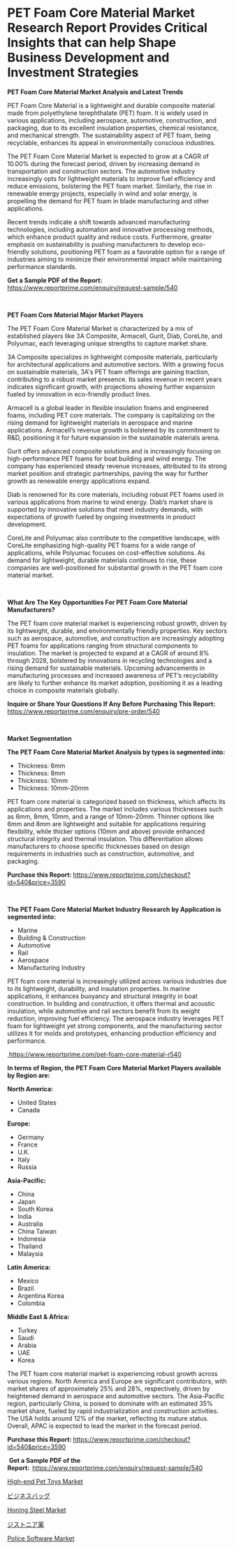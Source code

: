 <p><h1>PET Foam Core Material Market Research Report Provides Critical Insights that can help Shape Business Development and Investment Strategies</h1></p><p><strong>PET Foam Core Material Market Analysis and Latest Trends</strong></p>
<p><p>PET Foam Core Material is a lightweight and durable composite material made from polyethylene terephthalate (PET) foam. It is widely used in various applications, including aerospace, automotive, construction, and packaging, due to its excellent insulation properties, chemical resistance, and mechanical strength. The sustainability aspect of PET foam, being recyclable, enhances its appeal in environmentally conscious industries.</p><p>The PET Foam Core Material Market is expected to grow at a CAGR of 10.00% during the forecast period, driven by increasing demand in transportation and construction sectors. The automotive industry increasingly opts for lightweight materials to improve fuel efficiency and reduce emissions, bolstering the PET foam market. Similarly, the rise in renewable energy projects, especially in wind and solar energy, is propelling the demand for PET foam in blade manufacturing and other applications.</p><p>Recent trends indicate a shift towards advanced manufacturing technologies, including automation and innovative processing methods, which enhance product quality and reduce costs. Furthermore, greater emphasis on sustainability is pushing manufacturers to develop eco-friendly solutions, positioning PET foam as a favorable option for a range of industries aiming to minimize their environmental impact while maintaining performance standards.</p></p>
<p><strong>Get a Sample PDF of the Report:&nbsp;</strong> <a href="https://www.reportprime.com/enquiry/request-sample/540">https://www.reportprime.com/enquiry/request-sample/540</a></p>
<p>&nbsp;</p>
<p><strong>PET Foam Core Material Major Market Players</strong></p>
<p><p>The PET Foam Core Material Market is characterized by a mix of established players like 3A Composite, Armacell, Gurit, Diab, CoreLite, and Polyumac, each leveraging unique strengths to capture market share.</p><p>3A Composite specializes in lightweight composite materials, particularly for architectural applications and automotive sectors. With a growing focus on sustainable materials, 3A's PET foam offerings are gaining traction, contributing to a robust market presence. Its sales revenue in recent years indicates significant growth, with projections showing further expansion fueled by innovation in eco-friendly product lines.</p><p>Armacell is a global leader in flexible insulation foams and engineered foams, including PET core materials. The company is capitalizing on the rising demand for lightweight materials in aerospace and marine applications. Armacell’s revenue growth is bolstered by its commitment to R&D, positioning it for future expansion in the sustainable materials arena.</p><p>Gurit offers advanced composite solutions and is increasingly focusing on high-performance PET foams for boat building and wind energy. The company has experienced steady revenue increases, attributed to its strong market position and strategic partnerships, paving the way for further growth as renewable energy applications expand.</p><p>Diab is renowned for its core materials, including robust PET foams used in various applications from marine to wind energy. Diab’s market share is supported by innovative solutions that meet industry demands, with expectations of growth fueled by ongoing investments in product development.</p><p>CoreLite and Polyumac also contribute to the competitive landscape, with CoreLite emphasizing high-quality PET foams for a wide range of applications, while Polyumac focuses on cost-effective solutions. As demand for lightweight, durable materials continues to rise, these companies are well-positioned for substantial growth in the PET foam core material market.</p></p>
<p>&nbsp;</p>
<p><strong>What Are The Key Opportunities For PET Foam Core Material Manufacturers?</strong></p>
<p><p>The PET foam core material market is experiencing robust growth, driven by its lightweight, durable, and environmentally friendly properties. Key sectors such as aerospace, automotive, and construction are increasingly adopting PET foams for applications ranging from structural components to insulation. The market is projected to expand at a CAGR of around 8% through 2028, bolstered by innovations in recycling technologies and a rising demand for sustainable materials. Upcoming advancements in manufacturing processes and increased awareness of PET’s recyclability are likely to further enhance its market adoption, positioning it as a leading choice in composite materials globally.</p></p>
<p><strong>Inquire or Share Your Questions If Any Before Purchasing This Report:</strong> <a href="https://www.reportprime.com/enquiry/pre-order/540">https://www.reportprime.com/enquiry/pre-order/540</a></p>
<p>&nbsp;</p>
<p><strong>Market Segmentation</strong></p>
<p><strong>The PET Foam Core Material Market Analysis by types is segmented into:</strong></p>
<p><ul><li>Thickness: 6mm</li><li>Thickness: 8mm</li><li>Thickness: 10mm</li><li>Thickness: 10mm-20mm</li></ul></p>
<p><p>PET foam core material is categorized based on thickness, which affects its applications and properties. The market includes various thicknesses such as 6mm, 8mm, 10mm, and a range of 10mm-20mm. Thinner options like 6mm and 8mm are lightweight and suitable for applications requiring flexibility, while thicker options (10mm and above) provide enhanced structural integrity and thermal insulation. This differentiation allows manufacturers to choose specific thicknesses based on design requirements in industries such as construction, automotive, and packaging.</p></p>
<p><strong>Purchase this Report:&nbsp;</strong><a href="https://www.reportprime.com/checkout?id=540&price=3590">https://www.reportprime.com/checkout?id=540&price=3590</a></p>
<p>&nbsp;</p>
<p><strong>The PET Foam Core Material Market Industry Research by Application is segmented into:</strong></p>
<p><ul><li>Marine</li><li>Building & Construction</li><li>Automotive</li><li>Rail</li><li>Aerospace</li><li>Manufacturing Industry</li></ul></p>
<p><p>PET foam core material is increasingly utilized across various industries due to its lightweight, durability, and insulation properties. In marine applications, it enhances buoyancy and structural integrity in boat construction. In building and construction, it offers thermal and acoustic insulation, while automotive and rail sectors benefit from its weight reduction, improving fuel efficiency. The aerospace industry leverages PET foam for lightweight yet strong components, and the manufacturing sector utilizes it for molds and prototypes, enhancing production efficiency and performance.</p></p>
<p><a href="https://www.reportprime.com/pet-foam-core-material-r540">&nbsp;https://www.reportprime.com/pet-foam-core-material-r540</a></p>
<p><strong>In terms of Region, the PET Foam Core Material Market Players available by Region are:</strong></p>
<p>
    <p> <strong> North America: </strong>
        <ul>
            <li>United States</li>
            <li>Canada</li>
        </ul>
        </p> 
    <p> <strong> Europe: </strong>
        <ul>
            <li>Germany</li>
            <li>France</li>
            <li>U.K.</li>
            <li>Italy</li>
            <li>Russia</li>
        </ul>
        </p> 
    <p> <strong> Asia-Pacific: </strong>
        <ul>
            <li>China</li>
            <li>Japan</li>
            <li>South Korea</li>
            <li>India</li>
            <li>Australia</li>
            <li>China Taiwan</li>
            <li>Indonesia</li>
            <li>Thailand</li>
            <li>Malaysia</li>
        </ul>
        </p> 
    <p> <strong> Latin America: </strong>
        <ul>
            <li>Mexico</li>
            <li>Brazil</li>
            <li>Argentina Korea</li>
            <li>Colombia</li>
        </ul>
        </p> 
    <p> <strong> Middle East & Africa: </strong>
        <ul>
            <li>Turkey</li>
            <li>Saudi</li>
            <li>Arabia</li>
            <li>UAE</li>
            <li>Korea</li>
        </ul>
    </p>
    </p>
<p><p>The PET foam core material market is experiencing robust growth across various regions. North America and Europe are significant contributors, with market shares of approximately 25% and 28%, respectively, driven by heightened demand in aerospace and automotive sectors. The Asia-Pacific region, particularly China, is poised to dominate with an estimated 35% market share, fueled by rapid industrialization and construction activities. The USA holds around 12% of the market, reflecting its mature status. Overall, APAC is expected to lead the market in the forecast period.</p></p>
<p><strong>Purchase this Report: </strong><a href="https://www.reportprime.com/checkout?id=540&price=3590">https://www.reportprime.com/checkout?id=540&price=3590</a></p>
<p>&nbsp;<strong>Get a Sample PDF of the Report:&nbsp;&nbsp;</strong><a href="https://www.reportprime.com/enquiry/request-sample/540">https://www.reportprime.com/enquiry/request-sample/540</a></p>
<p><strong></strong></p>
<p><p><a href="https://www.linkedin.com/pulse/market-dynamics-future-trends-global-high-end-pet-toys-sector-tz4if?trackingId=Q68VNQtMSzStqzyCydUBrQ%3D%3D">High-end Pet Toys Market</a></p><p><a href="https://medium.com/@qarpaiop35/%E3%83%93%E3%82%B8%E3%83%8D%E3%82%B9%E3%83%90%E3%83%83%E3%82%B0%E6%A5%AD%E7%95%8C%E3%81%AE%E3%82%A4%E3%83%B3%E3%82%B5%E3%82%A4%E3%83%88-2031%E5%B9%B4%E3%81%BE%E3%81%A7%E3%81%AE%E5%B8%82%E5%A0%B4%E3%81%AE%E8%B2%A1%E5%8B%99%E7%8A%B6%E6%B3%81-%E5%B8%82%E5%A0%B4%E8%A6%8F%E6%A8%A1-%E3%81%8A%E3%82%88%E3%81%B3%E5%8F%8E%E7%9B%8A%E5%88%86%E6%9E%90-bfafcce2d589">ビジネスバッグ</a></p><p><a href="https://www.linkedin.com/pulse/global-honing-steel-market-exploring-share-trends-future-growth-t6p9f?trackingId=D7R6ApAeSWyrvEN%2BPBVuzQ%3D%3D">Honing Steel Market</a></p><p><a href="https://medium.com/@qarpaiop35/%E3%82%B8%E3%82%B9%E3%83%88%E3%83%8B%E3%82%A2%E8%96%AC%E5%B8%82%E5%A0%B4%E3%81%AE%E6%B4%9E%E5%AF%9F-%E5%B8%82%E5%A0%B4%E3%83%97%E3%83%AC%E3%83%BC%E3%83%A4%E3%83%BC-%E5%B8%82%E5%A0%B4%E8%A6%8F%E6%A8%A1-%E5%9C%B0%E7%90%86%E7%9A%84%E5%9C%B0%E5%9F%9F-%E3%81%8A%E3%82%88%E3%81%B3%E4%BA%88%E6%B8%AC-2024%E5%B9%B4-2031%E5%B9%B4-fe30c3e20ae4">ジストニア薬</a></p><p><a href="https://medium.com/@ralphyoung1949/police-software-market-global-market-trends-and-market-forecast-2024-2031-cc0d735b7fab">Police Software Market</a></p></p>